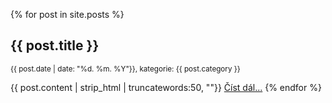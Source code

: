 
{% for post in site.posts %}
  <h2>{{ post.title }}</h2>
  <p><small>{{ post.date | date: "%d. %m. %Y"}}, kategorie: {{ post.category }}</small></p>
  {{ post.content | strip_html | truncatewords:50, ""}} <a href="{{ post.url }}">Číst dál...</a>
{% endfor %}
